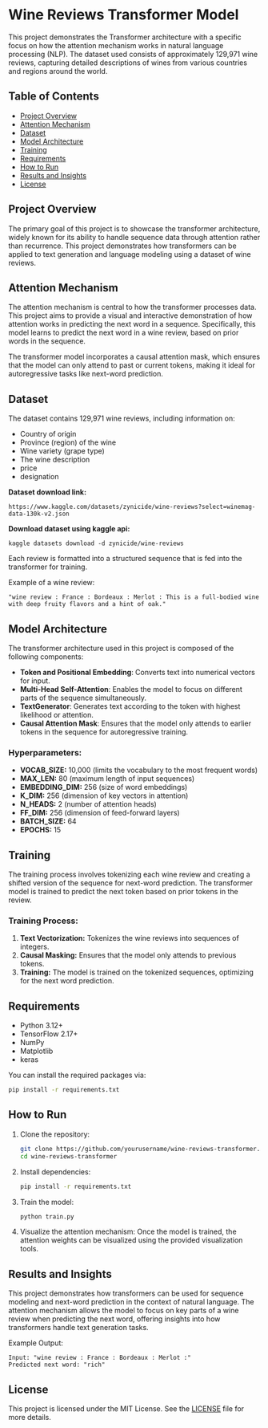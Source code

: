 # Wine Reviews Transformer Model

This project demonstrates the Transformer architecture with a specific focus on how the attention mechanism works in natural language processing (NLP). The dataset used consists of approximately 129,971 wine reviews, capturing detailed descriptions of wines from various countries and regions around the world.

## Table of Contents
- [Project Overview](#project-overview)
- [Attention Mechanism](#attention-mechanism)
- [Dataset](#dataset)
- [Model Architecture](#model-architecture)
- [Training](#training)
- [Requirements](#requirements)
- [How to Run](#how-to-run)
- [Results and Insights](#results-and-insights)
- [License](#license)

## Project Overview

The primary goal of this project is to showcase the transformer architecture, widely known for its ability to handle sequence data through attention rather than recurrence. This project demonstrates how transformers can be applied to text generation and language modeling using a dataset of wine reviews.

## Attention Mechanism

The attention mechanism is central to how the transformer processes data. This project aims to provide a visual and interactive demonstration of how attention works in predicting the next word in a sequence. Specifically, this model learns to predict the next word in a wine review, based on prior words in the sequence.

The transformer model incorporates a causal attention mask, which ensures that the model can only attend to past or current tokens, making it ideal for autoregressive tasks like next-word prediction.

## Dataset

The dataset contains 129,971 wine reviews, including information on:

- Country of origin
- Province (region) of the wine
- Wine variety (grape type)
- The wine description
- price
- designation

**Dataset download link:**
```
https://www.kaggle.com/datasets/zynicide/wine-reviews?select=winemag-data-130k-v2.json
```

**Download dataset using kaggle api:**
```
kaggle datasets download -d zynicide/wine-reviews
```


Each review is formatted into a structured sequence that is fed into the transformer for training.

Example of a wine review:

``
"wine review : France : Bordeaux : Merlot : This is a full-bodied wine with deep fruity flavors and a hint of oak."
``


## Model Architecture

The transformer architecture used in this project is composed of the following components:

- **Token and Positional Embedding**: Converts text into numerical vectors for input.
- **Multi-Head Self-Attention**: Enables the model to focus on different parts of the sequence simultaneously.
- **TextGenerator**: Generates text according to the token with highest likelihood or attention.
- **Causal Attention Mask**: Ensures that the model only attends to earlier tokens in the sequence for autoregressive training.

### Hyperparameters:
- **VOCAB_SIZE:** 10,000 (limits the vocabulary to the most frequent words)
- **MAX_LEN:** 80 (maximum length of input sequences)
- **EMBEDDING_DIM:** 256 (size of word embeddings)
- **K_DIM:** 256 (dimension of key vectors in attention)
- **N_HEADS:** 2 (number of attention heads)
- **FF_DIM:** 256 (dimension of feed-forward layers)
- **BATCH_SIZE:** 64
- **EPOCHS:** 15

## Training

The training process involves tokenizing each wine review and creating a shifted version of the sequence for next-word prediction. The transformer model is trained to predict the next token based on prior tokens in the review.

### Training Process:
1. **Text Vectorization:** Tokenizes the wine reviews into sequences of integers.
2. **Causal Masking:** Ensures that the model only attends to previous tokens.
3. **Training:** The model is trained on the tokenized sequences, optimizing for the next word prediction.

## Requirements

- Python 3.12+
- TensorFlow 2.17+
- NumPy
- Matplotlib
- keras

You can install the required packages via:

```bash
pip install -r requirements.txt
```

## How to Run

1. Clone the repository:
   ```bash
   git clone https://github.com/yourusername/wine-reviews-transformer.git
   cd wine-reviews-transformer
   ```

2. Install dependencies:
   ```bash
   pip install -r requirements.txt
   ```

3. Train the model:
   ```bash
   python train.py
   ```

4. Visualize the attention mechanism:
   Once the model is trained, the attention weights can be visualized using the provided visualization tools.

## Results and Insights

This project demonstrates how transformers can be used for sequence modeling and next-word prediction in the context of natural language. The attention mechanism allows the model to focus on key parts of a wine review when predicting the next word, offering insights into how transformers handle text generation tasks.

Example Output:
```
Input: "wine review : France : Bordeaux : Merlot :"
Predicted next word: "rich"
```

## License

This project is licensed under the MIT License. See the [LICENSE](LICENSE) file for more details.
